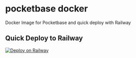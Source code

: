 # pocketbase docker
Docker Image for Pocketbase and quick deploy with Railway


## Quick Deploy to Railway

[![Deploy on Railway](https://railway.app/button.svg)](https://railway.app/new/template/sfG2Wt?referralCode=vdjHUf)

